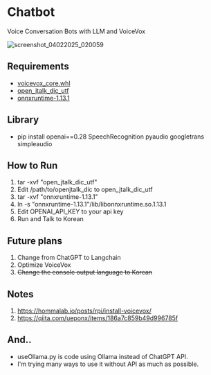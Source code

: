 # Chatbot
Voice Conversation Bots with LLM and VoiceVox

![screenshot_04022025_020059](https://github.com/user-attachments/assets/c5369e69-4aa7-4d9c-9c82-1d9ce3853f49)


## Requirements
- [voicevox_core.whl](https://github.com/VOICEVOX/voicevox_core/releases)
- [open_jtalk_dic_utf](https://sourceforge.net/projects/open-jtalk/files/Dictionary/)
- [onnxruntime-1.13.1](https://github.com/microsoft/onnxruntime/releases/tag/v1.13.1)

## Library
- pip install openai==0.28 SpeechRecognition pyaudio googletrans simpleaudio

## How to Run
1. tar -xvf "open_jtalk_dic_utf"
2. Edit /path/to/openjtalk_dic to open_jtalk_dic_utf
3. tar -xvf "onnxruntime-1.13.1"
4. ln -s "onnxruntime-1.13.1"/lib/libonnxruntime.so.1.13.1
5. Edit OPENAI_API_KEY to your api key
6. Run and Talk to Korean

## Future plans
1. Change from ChatGPT to Langchain
2. Optimize VoiceVox
3. ~~Change the console output language to Korean~~

## Notes
1. https://hommalab.io/posts/rpi/install-voicevox/
2. https://qiita.com/ueponx/items/186a7c859b49d996785f

## And..
- useOllama.py is code using Ollama instead of ChatGPT API.
- I'm trying many ways to use it without API as much as possible.
